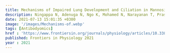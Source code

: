 ```yaml
---
title: Mechanisms of Impaired Lung Development and Ciliation in Mannosidase-1-Alpha-2 Mutants
description: Ningappa N, Adenuga N, Ngo K, Mohamed N, Narayanan T, Prasadan K, Ashokkumar C, <strong>Das J</strong>, Schmitt L, Hartman H, Sehrawat A, Salgado C, Reyes-Mugica M, Gittes G, Lo C, Subramaniam S, Sindhi R
date: 2021-07-13 15:01:35 +0300
image: '/images/Mechanisms-of.webp'
tags: [Antibodyomics]
href : 'https://www.frontiersin.org/journals/physiology/articles/10.3389/fphys.2021.658518/full'
published: Frontiers in Physiology 2021
year : 2021
---
```

 

